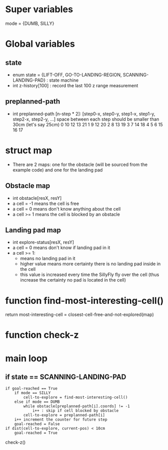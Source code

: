 # Super variables
mode = {DUMB, SILLY}

# Global variables
## state
- enum state = {LIFT-OFF, GO-TO-LANDING-REGION, SCANNING-LANDING-PAD} : state machine
- int z-history[100] : record the last 100 z range measurement

## preplanned-path
- int preplanned-path [n-step * 2]: [step0-x, step0-y, step1-x, step1-y, step2-x, step2-y, ...]
	space between each step should be smaller than 30cm (let's say 25cm)
	0     10 12 13     21
	1     9     12     20
	2     8     13     19
	3     7     14     18
	4  5  6     15  16 17

# struct map
- There are 2 maps: one for the obstacle (will be sourced from the example code) and one for the landing pad
## Obstacle map
- int obstacle[resX, resY]
- a cell = -1 means the cell is free
- a cell = 0  means don't know anything about the cell
- a cell >= 1 means the cell is blocked by an obstacle

## Landing pad map
- int explore-status[resX, resY]
- a cell = 0 means don't know if landing pad in it
- a cell >= 1:
	- means no landing pad in it
	- higher value means more certainty there is no landing pad inside in the cell
	- this value is increased every time the SillyFly fly over the cell (thus increase the certainty no pad is located in the cell)

# function find-most-interesting-cell()
return most-interesting-cell = closest-cell-free-and-not-explored(map)

# function check-z

# main loop
## if state == SCANNING-LANDING-PAD
	if goal-reached == True
		if mode == SILLY
			cell-to-explore = find-most-interesting-cell()
		else if mode == DUMB
			while obstacle[preplanned-path[i].coords] != -1
				i++ : skip if cell blocked by obstacle
			cell-to-explore = preplanned-path[i]
		i++ increment the counter for future step
		goal-reached = False
	if dist(cell-to-explore, current-pos) < 10cm
		goal-reached = True
check-z()
